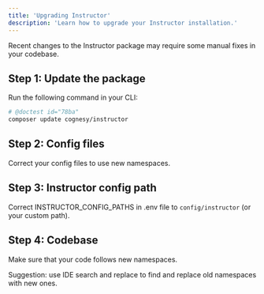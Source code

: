 ```yaml
---
title: 'Upgrading Instructor'
description: 'Learn how to upgrade your Instructor installation.'
---
```


Recent changes to the Instructor package may require some manual fixes in your codebase.


## Step 1: Update the package

Run the following command in your CLI:

```bash
# @doctest id="78ba"
composer update cognesy/instructor
```

## Step 2: Config files

Correct your config files to use new namespaces.


## Step 3: Instructor config path

Correct INSTRUCTOR_CONFIG_PATHS in .env file to `config/instructor` (or your custom path).


## Step 4: Codebase

Make sure that your code follows new namespaces.

Suggestion: use IDE search and replace to find and replace old namespaces with new ones.
